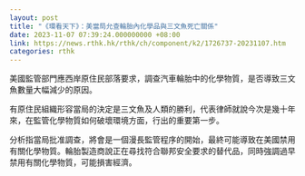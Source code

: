 ```yaml
---
layout: post
title: "《環看天下》：美當局允查輪胎內化學品與三文魚死亡關係"
date: 2023-11-07 07:39:24.000000000 +08:00
link: https://news.rthk.hk/rthk/ch/component/k2/1726737-20231107.htm
categories: rthk
---
```


美國監管部門應西岸原住民部落要求，調查汽車輪胎中的化學物質，是否導致三文魚數量大幅減少的原因。

有原住民組織形容當局的決定是三文魚及人類的勝利，代表律師就說今次是幾十年來，在監管化學物質如何破壞環境方面，行出的重要第一步。

分析指當局批准調查，將會是一個漫長監管程序的開始，最終可能導致在美國禁用有關化學物質。輪胎製造商說正在尋找符合聯邦安全要求的替代品，同時強調過早禁用有關化學物質，可能損害經濟。
